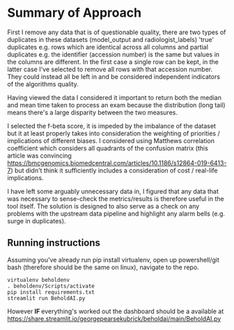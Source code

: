 # Summary of Approach

First I remove any data that is of questionable quality, there are two types of duplicates in these datasets (model_output 
and radiologist_labels) 'true' duplicates e.g. rows which are identical across all columns and partial duplicates e.g.
the identifier (accession number) is the same but values in the columns are different. In the first case a single row 
can be kept, in the latter case I've selected to remove all rows with that accession number. They could instead 
all be left in and be considered independent indicators of the algorithms quality.

Having viewed the data I considered it important to return both the median and mean time taken to process an exam 
because the distribution (long tail) means there's a large disparity between the two measures.

I selected the f-beta score, it is impeded by the imbalance of the dataset but it at least properly takes into consideration
the weighting of priorities / implications of different biases. I considered using Matthews correlation coefficient
which considers all quadrants of the confusion matrix (this article was convincing https://bmcgenomics.biomedcentral.com/articles/10.1186/s12864-019-6413-7)
but didn't think it sufficiently includes a consideration of cost / real-life implications. 

I have left some arguably unnecessary data in, I figured that any data that was necessary to sense-check the metrics/results 
is therefore useful in the tool itself. The solution is designed to also serve as a check on any problems with the upstream 
data pipeline and highlight any alarm bells (e.g. surge in duplicates).

## Running instructions

Assuming you've already run pip install virtualenv, open up powershell/git bash (therefore should be the same on linux), navigate to the repo.
```
virtualenv beholdenv
. beholdenv/Scripts/activate
pip install requirements.txt
streamlit run BeholdAI.py
```

However <b> IF </b> everything's worked out the dashboard should be a available at https://share.streamlit.io/georgepearsekubrick/beholdai/main/BeholdAI.py